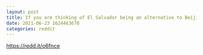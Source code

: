 ```yaml
--- 
layout: post 
title: If you are thinking of El Salvador being an alternative to Beijing, I like you to rethink: 
date: 2021-06-23 1624463670 
categories: reddit 
--- 
```

https://redd.it/o6fnce